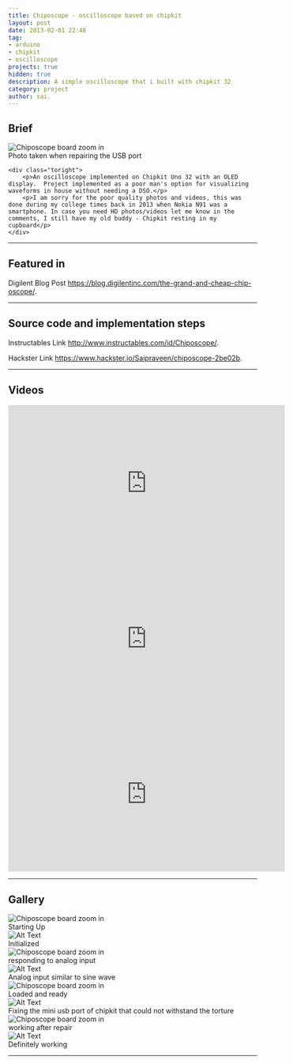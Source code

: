 ```yaml
---
title: Chiposcope - oscilloscope based on chipkit
layout: post
date: 2013-02-01 22:48
tag: 
- arduino
- chipkit
- oscilloscope
projects: true
hidden: true
description: A simple oscilloscope that i built with chipkit 32
category: project
author: sai.
---
```


## Brief

<div class="side-by-side">
    <div class="toleft">
        <img class="image" src="{{ site.url }}/assets/images/Chiposcope/9.jpg" alt="Chiposcope board zoom in">
        <figcaption class="caption">Photo taken when repairing the USB port</figcaption>
    </div>

    <div class="toright">
        <p>An oscilloscope implemented on Chipkit Uno 32 with an OLED display.  Project implemented as a poor man's option for visualizing waveforms in house without needing a DSO.</p>
        <p>I am sorry for the poor quality photos and videos, this was done during my college times back in 2013 when Nokia N91 was a smartphone. In case you need HD photos/videos let me know in the comments, I still have my old buddy - Chipkit resting in my cupboard</p>
    </div>
</div>


---

## Featured in

<span class="evidence">Digilent Blog Post <https://blog.digilentinc.com/the-grand-and-cheap-chip-oscope/>.</span>

---

## Source code and implementation steps

Instructables Link <http://www.instructables.com/id/Chiposcope/>.

Hackster Link <https://www.hackster.io/Saipraveen/chiposcope-2be02b>.

---

## Videos

<iframe width="560" height="315" src="https://www.youtube-nocookie.com/embed/TLF4Y_MrBBA?rel=0" frameborder="0" allow="autoplay; encrypted-media" allowfullscreen></iframe>

<iframe width="560" height="315" src="https://www.youtube-nocookie.com/embed/R6wJxy8fZG4?rel=0" frameborder="0" allow="autoplay; encrypted-media" allowfullscreen></iframe>

<iframe width="560" height="315" src="https://www.youtube-nocookie.com/embed/9vbw0OEoC5U?rel=0" frameborder="0" allow="autoplay; encrypted-media" allowfullscreen></iframe>

---

## Gallery

<div class="side-by-side">
    <div class="toleft">
        <img class="image" src="{{ site.url }}/assets/images/Chiposcope/1.jpg" alt="Chiposcope board zoom in">
        <figcaption class="caption">Starting Up</figcaption>
    </div>

   <div class="toright">
        <img class="image" src="{{ site.url }}/assets/images/Chiposcope/2.jpg" alt="Alt Text">
        <figcaption class="caption">Initialized</figcaption>
    </div>
</div>
<div class="side-by-side">
    <div class="toleft">
        <img class="image" src="{{ site.url }}/assets/images/Chiposcope/3.jpg" alt="Chiposcope board zoom in">
        <figcaption class="caption">responding to analog input</figcaption>
    </div>

   <div class="toright">
        <img class="image" src="{{ site.url }}/assets/images/Chiposcope/4.jpg" alt="Alt Text">
        <figcaption class="caption">Analog input similar to sine wave</figcaption>
    </div>
</div>
<div class="side-by-side">
    <div class="toleft">
        <img class="image" src="{{ site.url }}/assets/images/Chiposcope/5.jpg" alt="Chiposcope board zoom in">
        <figcaption class="caption">Loaded and ready</figcaption>
    </div>

   <div class="toright">
        <img class="image" src="{{ site.url }}/assets/images/Chiposcope/6.jpg" alt="Alt Text">
        <figcaption class="caption">Fixing the mini usb port of chipkit that could not withstand the torture</figcaption>
    </div>
</div>
<div class="side-by-side">
    <div class="toleft">
        <img class="image" src="{{ site.url }}/assets/images/Chiposcope/7.jpg" alt="Chiposcope board zoom in">
        <figcaption class="caption">working after repair</figcaption>
    </div>

   <div class="toright">
        <img class="image" src="{{ site.url }}/assets/images/Chiposcope/8.jpg" alt="Alt Text">
        <figcaption class="caption">Definitely working</figcaption>
    </div>
</div>

---









